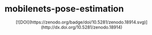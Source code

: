 # mobilenets-pose-estimation

<p align="center">
    <!-- community badges -->
    [![DOI](https://zenodo.org/badge/doi/10.5281/zenodo.18914.svg)](http://dx.doi.org/10.5281/zenodo.18914)
</p>
